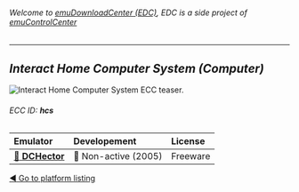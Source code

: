 ###### Welcome to [emuDownloadCenter (EDC)](https://github.com/PhoenixInteractiveNL/emuDownloadCenter/wiki/), EDC is a side project of [emuControlCenter](https://github.com/PhoenixInteractiveNL/emuControlCenter/wiki/)
***
## _Interact Home Computer System (Computer)_
![](https://raw.githubusercontent.com/wiki/PhoenixInteractiveNL/emuDownloadCenter/images_platform/ecc_hcs_teaser.png "Interact Home Computer System ECC teaser.")
###### ECC ID: **hcs**

| Emulator   | Developement        | License     |
|:-----------|:--------------------|:------------|
| [:file_folder: **DCHector**](https://github.com/PhoenixInteractiveNL/emuDownloadCenter/wiki/Emulator-dchector#menu) | :red_circle: Non-active (2005) | Freeware |

[:arrow_backward: Go to platform listing](https://github.com/PhoenixInteractiveNL/emuDownloadCenter/wiki/EDC-Platform-List)
